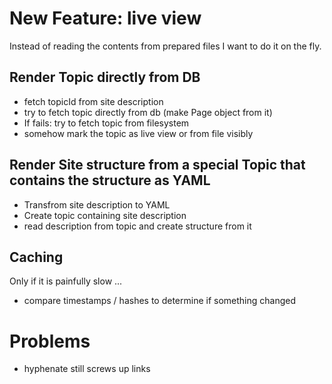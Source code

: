 # New Feature: live view

Instead of reading the contents from prepared files I want to do it on the fly.

## Render Topic directly from DB

* fetch topicId from site description
* try to fetch topic directly from db (make Page object from it)
* If fails: try to fetch topic from filesystem
* somehow mark the topic as live view or from file visibly

## Render Site structure from a special Topic that contains the structure as YAML

* Transfrom site description to YAML
* Create topic containing site description
* read description from topic and create structure from it

## Caching

Only if it is painfully slow ...

* compare timestamps / hashes to determine if something changed

# Problems

* hyphenate still screws up links
